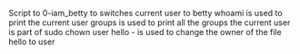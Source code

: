 Script to 0-iam_betty to switches current user to betty
whoami is used to print the current user
groups is used to print all the groups the current user is part of
sudo chown user hello - is used to change the owner of the file hello to user
